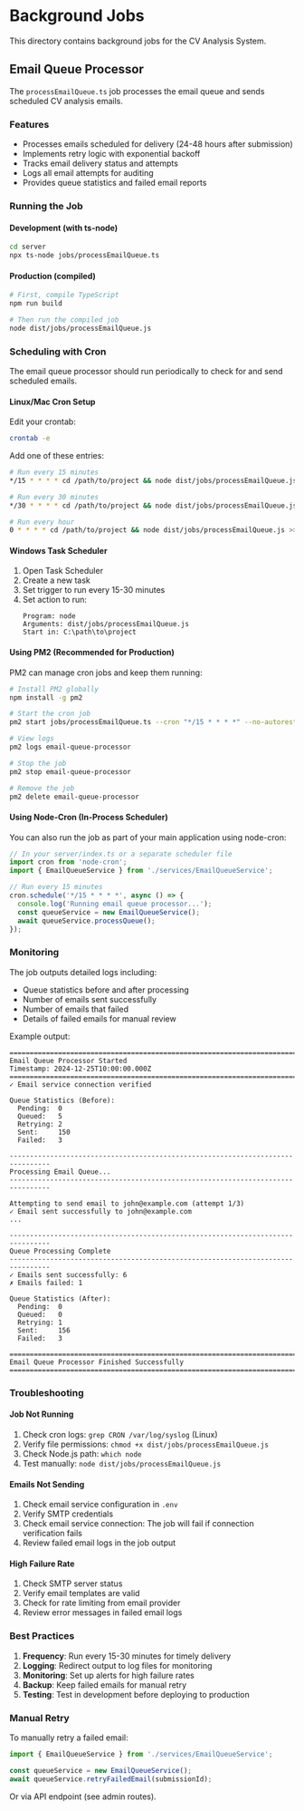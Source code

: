 # Background Jobs

This directory contains background jobs for the CV Analysis System.

## Email Queue Processor

The `processEmailQueue.ts` job processes the email queue and sends scheduled CV analysis emails.

### Features

- Processes emails scheduled for delivery (24-48 hours after submission)
- Implements retry logic with exponential backoff
- Tracks email delivery status and attempts
- Logs all email attempts for auditing
- Provides queue statistics and failed email reports

### Running the Job

#### Development (with ts-node)

```bash
cd server
npx ts-node jobs/processEmailQueue.ts
```

#### Production (compiled)

```bash
# First, compile TypeScript
npm run build

# Then run the compiled job
node dist/jobs/processEmailQueue.js
```

### Scheduling with Cron

The email queue processor should run periodically to check for and send scheduled emails.

#### Linux/Mac Cron Setup

Edit your crontab:

```bash
crontab -e
```

Add one of these entries:

```bash
# Run every 15 minutes
*/15 * * * * cd /path/to/project && node dist/jobs/processEmailQueue.js >> logs/email-queue.log 2>&1

# Run every 30 minutes
*/30 * * * * cd /path/to/project && node dist/jobs/processEmailQueue.js >> logs/email-queue.log 2>&1

# Run every hour
0 * * * * cd /path/to/project && node dist/jobs/processEmailQueue.js >> logs/email-queue.log 2>&1
```

#### Windows Task Scheduler

1. Open Task Scheduler
2. Create a new task
3. Set trigger to run every 15-30 minutes
4. Set action to run:
   ```
   Program: node
   Arguments: dist/jobs/processEmailQueue.js
   Start in: C:\path\to\project
   ```

#### Using PM2 (Recommended for Production)

PM2 can manage cron jobs and keep them running:

```bash
# Install PM2 globally
npm install -g pm2

# Start the cron job
pm2 start jobs/processEmailQueue.ts --cron "*/15 * * * *" --no-autorestart --name email-queue-processor

# View logs
pm2 logs email-queue-processor

# Stop the job
pm2 stop email-queue-processor

# Remove the job
pm2 delete email-queue-processor
```

#### Using Node-Cron (In-Process Scheduler)

You can also run the job as part of your main application using node-cron:

```typescript
// In your server/index.ts or a separate scheduler file
import cron from 'node-cron';
import { EmailQueueService } from './services/EmailQueueService';

// Run every 15 minutes
cron.schedule('*/15 * * * *', async () => {
  console.log('Running email queue processor...');
  const queueService = new EmailQueueService();
  await queueService.processQueue();
});
```

### Monitoring

The job outputs detailed logs including:

- Queue statistics before and after processing
- Number of emails sent successfully
- Number of emails that failed
- Details of failed emails for manual review

Example output:

```
================================================================================
Email Queue Processor Started
Timestamp: 2024-12-25T10:00:00.000Z
================================================================================
✓ Email service connection verified

Queue Statistics (Before):
  Pending:  0
  Queued:   5
  Retrying: 2
  Sent:     150
  Failed:   3

--------------------------------------------------------------------------------
Processing Email Queue...
--------------------------------------------------------------------------------

Attempting to send email to john@example.com (attempt 1/3)
✓ Email sent successfully to john@example.com
...

--------------------------------------------------------------------------------
Queue Processing Complete
--------------------------------------------------------------------------------
✓ Emails sent successfully: 6
✗ Emails failed: 1

Queue Statistics (After):
  Pending:  0
  Queued:   0
  Retrying: 1
  Sent:     156
  Failed:   3

================================================================================
Email Queue Processor Finished Successfully
================================================================================
```

### Troubleshooting

#### Job Not Running

1. Check cron logs: `grep CRON /var/log/syslog` (Linux)
2. Verify file permissions: `chmod +x dist/jobs/processEmailQueue.js`
3. Check Node.js path: `which node`
4. Test manually: `node dist/jobs/processEmailQueue.js`

#### Emails Not Sending

1. Check email service configuration in `.env`
2. Verify SMTP credentials
3. Check email service connection: The job will fail if connection verification fails
4. Review failed email logs in the job output

#### High Failure Rate

1. Check SMTP server status
2. Verify email templates are valid
3. Check for rate limiting from email provider
4. Review error messages in failed email logs

### Best Practices

1. **Frequency**: Run every 15-30 minutes for timely delivery
2. **Logging**: Redirect output to log files for monitoring
3. **Monitoring**: Set up alerts for high failure rates
4. **Backup**: Keep failed emails for manual retry
5. **Testing**: Test in development before deploying to production

### Manual Retry

To manually retry a failed email:

```typescript
import { EmailQueueService } from './services/EmailQueueService';

const queueService = new EmailQueueService();
await queueService.retryFailedEmail(submissionId);
```

Or via API endpoint (see admin routes).
